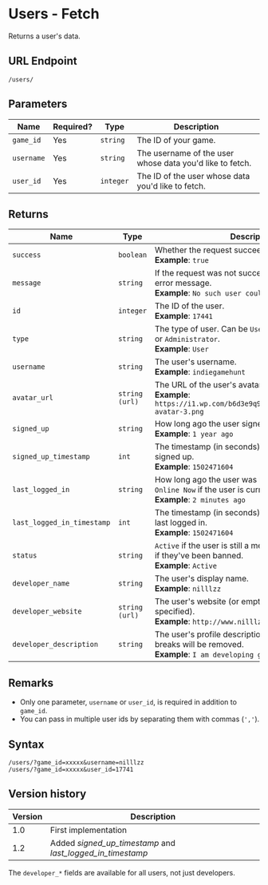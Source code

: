 # Users - Fetch

Returns a user's data.

## URL Endpoint

```
/users/
```

## Parameters

| Name       | Required? | Type      | Description                                              |
| ---------- | --------- | --------- | -------------------------------------------------------- |
| `game_id`  | Yes       | `string`  | The ID of your game.                                     |
| `username` | Yes       | `string`  | The username of the user whose data you'd like to fetch. |
| `user_id`  | Yes       | `integer` | The ID of the user whose data you'd like to fetch.       |

## Returns

| Name                       | Type           | Description                                                                                                                       |
| -------------------------- | -------------- | --------------------------------------------------------------------------------------------------------------------------------- |
| `success`                  | `boolean`      | Whether the request succeeded or failed. <br> **Example**: `true`                                                                 |
| `message`                  | `string`       | If the request was not successful, this contains the error message. <br> **Example**: `No such user could be found.`              |
| `id`                       | `integer`      | The ID of the user. <br> **Example**: `17441`                                                                                     |
| `type`                     | `string`       | The type of user. Can be `User`, `Developer`, `Moderator`, or `Administrator`. <br> **Example**: `User`                           |
| `username`                 | `string`       | The user's username. <br> **Example**: `indiegamehunt`                                                                            |
| `avatar_url`               | `string (url)` | The URL of the user's avatar. <br> **Example**: `https://i1.wp.com/b6d3e9q9.ssl.hwcdn.net/img/no-avatar-3.png`                    |
| `signed_up`                | `string`       | How long ago the user signed up. <br> **Example**: `1 year ago`                                                                   |
| `signed_up_timestamp`      | `int`          | The timestamp (in seconds) of when the user signed up. <br> **Example**: `1502471604`                                             |
| `last_logged_in`           | `string`       | How long ago the user was last logged in. Will be `Online Now` if the user is currently online. <br> **Example**: `2 minutes ago` |
| `last_logged_in_timestamp` | `int`          | The timestamp (in seconds) of when the user was last logged in. <br> **Example**: `1502471604`                                    |
| `status`                   | `string`       | `Active` if the user is still a member of the site. `Banned` if they've been banned. <br> **Example**: `Active`                   |
| `developer_name`           | `string`       | The user's display name. <br> **Example**: `nilllzz`                                                                              |
| `developer_website`        | `string (url)` | The user's website (or empty string if not specified). <br> **Example**: `http://www.nilllzz.tumblr.com/`                         |
| `developer_description`    | `string`       | The user's profile description. HTML tags and line breaks will be removed. <br> **Example**: `I am developing great games!`       |

## Remarks

* Only one parameter, `username` or `user_id`, is required in addition to `game_id`.
* You can pass in multiple user ids by separating them with commas (`','`).

## Syntax

```
/users/?game_id=xxxxx&username=nilllzz
/users/?game_id=xxxxx&user_id=17741
```

## Version history

| Version | Description                                                |
| ------- | ---------------------------------------------------------- |
| 1.0     | First implementation                                       |
| 1.2     | Added _signed_up_timestamp_ and _last_logged_in_timestamp_ |

The `developer_*` fields are available for all users, not just developers.
